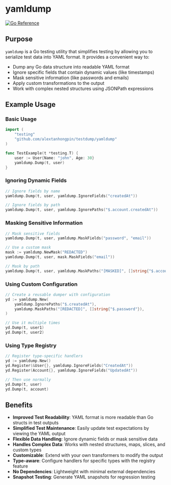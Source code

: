 # yamldump

[![Go Reference](https://pkg.go.dev/badge/github.com/alextanhongpin/testdump/yamldump.svg)](https://pkg.go.dev/github.com/alextanhongpin/testdump/yamldump)

## Purpose

`yamldump` is a Go testing utility that simplifies testing by allowing you to serialize test data into YAML format. It provides a convenient way to:

- Dump any Go data structure into readable YAML format
- Ignore specific fields that contain dynamic values (like timestamps)
- Mask sensitive information (like passwords and emails)
- Apply custom transformations to the output
- Work with complex nested structures using JSONPath expressions

## Example Usage

### Basic Usage

```go
import (
    "testing"
    "github.com/alextanhongpin/testdump/yamldump"
)

func TestExample(t *testing.T) {
    user := User{Name: "john", Age: 30}
    yamldump.Dump(t, user)
}
```

### Ignoring Dynamic Fields

```go
// Ignore fields by name
yamldump.Dump(t, user, yamldump.IgnoreFields("createdAt"))

// Ignore fields by path
yamldump.Dump(t, user, yamldump.IgnorePaths("$.account.createdAt"))
```

### Masking Sensitive Information

```go
// Mask sensitive fields
yamldump.Dump(t, user, yamldump.MaskFields("password", "email"))

// Use a custom mask
mask := yamldump.NewMask("REDACTED")
yamldump.Dump(t, user, mask.MaskFields("email"))

// Mask by path
yamldump.Dump(t, user, yamldump.MaskPaths("[MASKED]", []string{"$.account.email"}))
```

### Using Custom Configuration

```go
// Create a reusable dumper with configuration
yd := yamldump.New(
    yamldump.IgnorePaths("$.createdAt"),
    yamldump.MaskPaths("[REDACTED]", []string{"$.password"}),
)

// Use it multiple times
yd.Dump(t, user1)
yd.Dump(t, user2)
```

### Using Type Registry

```go
// Register type-specific handlers
yd := yamldump.New()
yd.Register(&User{}, yamldump.IgnoreFields("CreatedAt"))
yd.Register(Account{}, yamldump.IgnoreFields("UpdatedAt"))

// Then use normally
yd.Dump(t, user)
yd.Dump(t, account)
```

## Benefits

- **Improved Test Readability**: YAML format is more readable than Go structs in test outputs
- **Simplified Test Maintenance**: Easily update test expectations by viewing the YAML output
- **Flexible Data Handling**: Ignore dynamic fields or mask sensitive data
- **Handles Complex Data**: Works with nested structures, maps, slices, and custom types
- **Customizable**: Extend with your own transformers to modify the output
- **Type-aware**: Configure handlers for specific types with the registry feature
- **No Dependencies**: Lightweight with minimal external dependencies
- **Snapshot Testing**: Generate YAML snapshots for regression testing

